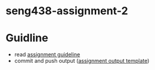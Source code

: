 # seng438-assignment-2

# Guidline
- read [assignment guideline](seng438-assignment-2.md) 
- commit and push output ([assignment output template](seng438-assignment-2--report-template.md))
